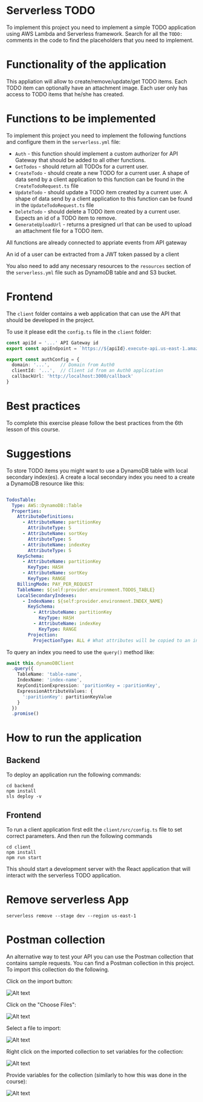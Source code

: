 # Serverless TODO

To implement this project you need to implement a simple TODO application using AWS Lambda and Serverless framework. Search for all the `TODO:` comments in the code to find the placeholders that you need to implement.

# Functionality of the application

This appliation will allow to create/remove/update/get TODO items. Each TODO item can optionally have an attachment image. Each user only has access to TODO items that he/she has created. 

# Functions to be implemented

To implement this project you need to implement the following functions and configure them in the `serverless.yml` file:

* `Auth` - this function should implement a custom authorizer for API Gateway that should be added to all other functions.
* `GetTodos` - should return all TODOs for a current user. 
* `CreateTodo` - should create a new TODO for a current user. A shape of data send by a client application to this function can be found in the `CreateTodoRequest.ts` file
* `UpdateTodo` - should update a TODO item created by a current user. A shape of data send by a client application to this function can be found in the `UpdateTodoRequest.ts` file
* `DeleteTodo` - should delete a TODO item created by a current user. Expects an id of a TODO item to remove.
* `GenerateUploadUrl` - returns a presigned url that can be used to upload an attachment file for a TODO item. 

All functions are already connected to appriate events from API gateway

An id of a user can be extracted from a JWT token passed by a client

You also need to add any necessary resources to the `resources` section of the `serverless.yml` file such as DynamoDB table and and S3 bucket.

# Frontend

The `client` folder contains a web application that can use the API that should be developed in the project.

To use it please edit the `config.ts` file in the `client` folder:

```ts
const apiId = '...' API Gateway id
export const apiEndpoint = `https://${apiId}.execute-api.us-east-1.amazonaws.com/dev`

export const authConfig = {
  domain: '...',    // Domain from Auth0
  clientId: '...',  // Client id from an Auth0 application
  callbackUrl: 'http://localhost:3000/callback'
}
```

# Best practices

To complete this exercise please follow the best practices from the 6th lesson of this course.

# Suggestions

To store TODO items you might want to use a DynamoDB table with local secondary index(es). A create a local secondary index you need to a create a DynamoDB resource like this:

```yml

TodosTable:
  Type: AWS::DynamoDB::Table
  Properties:
    AttributeDefinitions:
      - AttributeName: partitionKey
        AttributeType: S
      - AttributeName: sortKey
        AttributeType: S
      - AttributeName: indexKey
        AttributeType: S
    KeySchema:
      - AttributeName: partitionKey
        KeyType: HASH
      - AttributeName: sortKey
        KeyType: RANGE
    BillingMode: PAY_PER_REQUEST
    TableName: ${self:provider.environment.TODOS_TABLE}
    LocalSecondaryIndexes:
      - IndexName: ${self:provider.environment.INDEX_NAME}
        KeySchema:
          - AttributeName: partitionKey
            KeyType: HASH
          - AttributeName: indexKey
            KeyType: RANGE
        Projection:
          ProjectionType: ALL # What attributes will be copied to an index

```

To query an index you need to use the `query()` method like:

```ts
await this.dynamoDBClient
  .query({
    TableName: 'table-name',
    IndexName: 'index-name',
    KeyConditionExpression: 'paritionKey = :paritionKey',
    ExpressionAttributeValues: {
      ':paritionKey': partitionKeyValue
    }
  })
  .promise()
```

# How to run the application

## Backend

To deploy an application run the following commands:

```
cd backend
npm install
sls deploy -v
```

## Frontend

To run a client application first edit the `client/src/config.ts` file to set correct parameters. And then run the following commands

```
cd client
npm install
npm run start
```

This should start a development server with the React application that will interact with the serverless TODO application.

# Remove serverless App

`serverless remove --stage dev --region us-east-1`

# Postman collection

An alternative way to test your API you can use the Postman collection that contains sample requests. You can find a Postman collection in this project. To import this collection do the following.

Click on the import button:

![Alt text](images/import-collection-1.png?raw=true "Image 1")


Click on the "Choose Files":

![Alt text](images/import-collection-2.png?raw=true "Image 2")


Select a file to import:

![Alt text](images/import-collection-3.png?raw=true "Image 3")


Right click on the imported collection to set variables for the collection:

![Alt text](images/import-collection-4.png?raw=true "Image 4")

Provide variables for the collection (similarly to how this was done in the course):

![Alt text](images/import-collection-5.png?raw=true "Image 5")
